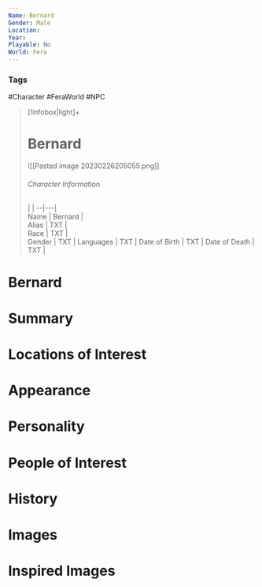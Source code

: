 ```yaml
---
Name: Bernard
Gender: Male
Location: 
Year: 
Playable: No
World: Fera
---
```


### Tags
#Character  #FeraWorld #NPC 

> [!infobox|light]+  
> # Bernard  
> ![[Pasted image 20230226205055.png]]
> ###### Character Information
>  |   |
> --|---|  
> Name | Bernard |  
> Alias | TXT |  
> Race | TXT |  
> Gender | TXT |
> Languages | TXT |
> Date of Birth | TXT |
> Date of Death | TXT |

# Bernard

# Summary

# Locations of Interest

# Appearance

# Personality

# People of Interest

# History

# Images

# Inspired Images
